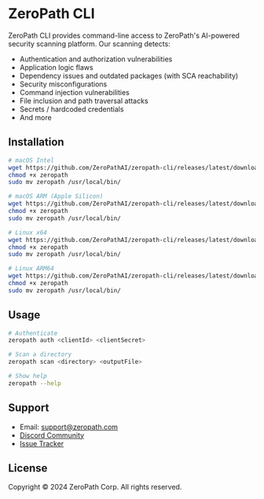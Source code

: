 # ZeroPath CLI

ZeroPath CLI provides command-line access to ZeroPath's AI-powered security scanning platform. Our scanning detects:
- Authentication and authorization vulnerabilities
- Application logic flaws
- Dependency issues and outdated packages (with SCA reachability)
- Security misconfigurations
- Command injection vulnerabilities
- File inclusion and path traversal attacks
- Secrets / hardcoded credentials
- And more

## Installation

```bash
# macOS Intel
wget https://github.com/ZeroPathAI/zeropath-cli/releases/latest/download/zeropath-macos -O zeropath
chmod +x zeropath
sudo mv zeropath /usr/local/bin/

# macOS ARM (Apple Silicon)
wget https://github.com/ZeroPathAI/zeropath-cli/releases/latest/download/zeropath-macos-arm64 -O zeropath
chmod +x zeropath
sudo mv zeropath /usr/local/bin/

# Linux x64
wget https://github.com/ZeroPathAI/zeropath-cli/releases/latest/download/zeropath-linux -O zeropath
chmod +x zeropath
sudo mv zeropath /usr/local/bin/

# Linux ARM64
wget https://github.com/ZeroPathAI/zeropath-cli/releases/latest/download/zeropath-linux-arm64 -O zeropath
chmod +x zeropath
sudo mv zeropath /usr/local/bin/
```

## Usage

```bash
# Authenticate
zeropath auth <clientId> <clientSecret>

# Scan a directory
zeropath scan <directory> <outputFile>

# Show help
zeropath --help
```

## Support

- Email: support@zeropath.com
- [Discord Community](https://discord.gg/ZRqDvZ6qjJ)
- [Issue Tracker](https://github.com/ZeroPathAI/zeropath-cli/issues)

## License

Copyright © 2024 ZeroPath Corp. All rights reserved.
